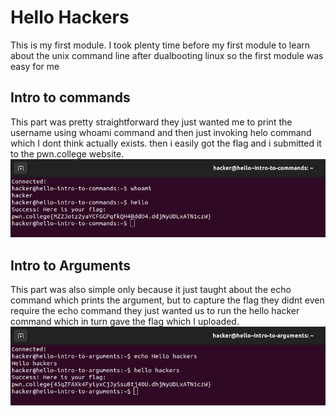 # Hello Hackers
This is my first module. I took plenty time before my first module to learn about the unix command line after dualbooting linux so the first module was easy for me

## Intro to commands
This part was pretty straightforward they just wanted me to print the username using whoami command and then just invoking helo command which I dont think actually exists. then i easily got the flag and i submitted it to the pwn.college website.
![COMMAND 1](screenshots/screenshot1.png)

## Intro to Arguments
This part was also simple only because it just taught about the echo command which prints the argument, but to capture the flag they didnt even require the echo command they just wanted us to run the hello hacker command which in turn gave the flag which I uploaded.
![COMMAND 2](screenshots/screenshot2.png)

